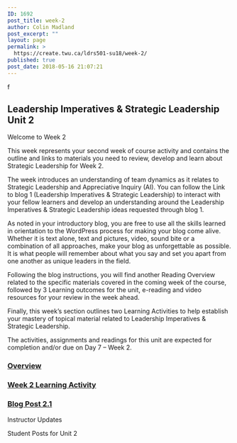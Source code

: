 ```yaml
---
ID: 1692
post_title: week-2
author: Colin Madland
post_excerpt: ""
layout: page
permalink: >
  https://create.twu.ca/ldrs501-su18/week-2/
published: true
post_date: 2018-05-16 21:07:21
---
```

f

<!--themify_builder_static--><h2>Leadership Imperatives & Strategic Leadership<br/>Unit 2</h2>
 <p>Welcome to Week 2</p><p>This week represents your second week of course activity and contains the outline and links to materials you need to review, develop and learn about Strategic Leadership for Week 2. </p><p>The week introduces an understanding of team dynamics as it relates to Strategic Leadership and Appreciative Inquiry (AI). You can follow the Link to blog 1 (Leadership Imperatives &#038; Strategic Leadership) to interact with your fellow learners and develop an understanding around the Leadership Imperatives &#038; Strategic Leadership ideas requested through blog 1.</p><p>As noted in your introductory blog, you are free to use all the skills learned in orientation to the WordPress process for making your blog come alive. Whether it is text alone, text and pictures, video, sound bite or a combination of all approaches, make your blog as unforgettable as possible. It is what people will remember about what you say and set you apart from one another as unique leaders in the field.</p><p>Following the blog instructions, you will find another Reading Overview related to the specific materials covered in the coming week of the course, followed by 3 Learning outcomes for the unit, e-reading and video resources for your review in the week ahead.</p><p>Finally, this week&#8217;s section outlines two Learning Activities to help establish your mastery of topical material related to Leadership Imperatives &#038; Strategic Leadership.</p><p>The activities, assignments and readings for this unit are expected for completion and/or due on Day 7 &#8211; Week 2.</p>
 
 <a href="https://create.twu.ca/ldrs501-su18/unit-2/" > 
 
 </a> 
 <h3><a href="https://create.twu.ca/ldrs501-su18/unit-2/">Overview</a></h3> 
 
 
 <a href="https://create.twu.ca/ldrs501-su18/unit-2-learning-activity-learning-notes/" > 
 
 </a> 
 <h3><a href="https://create.twu.ca/ldrs501-su18/unit-2-learning-activity-learning-notes/">Week 2 Learning Activity</a></h3> 
 
 
 <a href="https://create.twu.ca/ldrs501-su18/week-2-blog-1-leadership-imperatives-strategic-leadership/" > 
 
 </a> 
 <h3><a href="https://create.twu.ca/ldrs501-su18/week-2-blog-1-leadership-imperatives-strategic-leadership/">Blog Post 2.1</a></h3> 
 
 
 Instructor Updates 
 
 Student Posts for Unit 2<!--/themify_builder_static-->